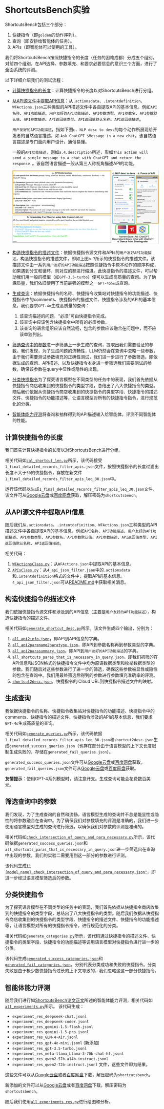 # ShortcutsBench实验

ShortcutsBench包括三个部分：
1. 快捷指令（即`golden`的动作序列）。
2. 查询（即安排给智能体的任务）。
3. APIs（即智能体可以使用的工具）。

我们将ShortcutsBench按照快捷指令的长度（任务的困难成都）分成五个组别，对前四个组别，在API选择、参数填充、和要求必要信息的意识三个方面，进行了全面系统的评测。

以下详细介绍我们的测试流程：
- [计算快捷指令的长度](#计算快捷指令的长度)：计算快捷指令的长度以对ShortcutsBench进行分组。
- [从API源文件中提取API信息](#从API源文件中提取API信息)：从`.actionsdata`、`.intentdefinition`、`WFActions.json`三种类型的API描述文件中各自提取API的基本信息，例如`API名称`、`API功能描述`、`用户友好的API功能描述`、`API参数类型`、`API参数名`、`API参数默认值`、`API参数描述`、`API返回值类型`、`API返回值默认名称`、`API返回值描述`。
    
    `用户友好的API功能描述`，指如下图`c. NLP desc to devs`的每个动作所展现给开发者的自然语言描述，如 `Ask ChatGPT $Message in a new chat`。该自然语言描述是专门面向用户设计，通俗易懂。
    
    一般的`API功能描述`，则如`a.4.description`所述，形如`This action will send a single message to a chat with ChatGPT and return the response.`。该自然语言描述一般从第三人称视角描述API的功能。
    
    ![](../assets/DatasetConstruction.drawio.png)


- [构造快捷指令的描述文件](#构造快捷指令的描述文件)：依据快捷指令源文件和APIs的`用户友好API功能描述`，构造快捷指令的描述文件，即如上图`b.7`所示的快捷指令的描述文件。该描述文件由一系列`用户友好的API功能描述`按照快捷指令中原本动作的顺序构成，如果遇到分支和循环，则对应的额进行缩进。此快捷指令的描述文件，可以帮助我们用一般的模型（如`GPT-3.5-turbo`）便可以生成高质量的查询。为了确保质量，我们依旧使用了当前最强的模型之一`GPT-4o`生成查询。
- [生成查询](#生成查询)：依据快捷指令的名称、快捷指令收集站对快捷指令的功能描述、快捷指令中的comments、快捷指令的描述文件、快捷指令涉及的API的基本信息，我们要求`GPT-4o`生成高质量的查询：
    1. 该查询描述的问题，“必须”可由快捷指令完成。
    2. 该查询中应该包含快捷指令中所有的必须参数。
    3. 该查询的语言组织应该自然流畅，包含的参数应该融合在问题中，而不应该单独列出。
- [筛选查询中的参数](#筛选查询中的参数)进一步筛选上一步生成的查询，提取出我们需要验证的参数。我们发现，为了生成问题的流畅性，LLM仍然会在查询中忽略一些参数，由于我们需要测试参数填充的正确性测试，我们进一步进行了参数筛选，即依据生成的查询、API描述、以及快捷指令本身进一步筛选我们需要测试的参数，确保该参数在query中显性或隐性的出现。
- [分类快捷指令](#分类快捷指令)为了探究语言模型在不同类型的任务中的表现，我们首先依据从快捷指令商店收集到的快捷指令的类型字段，总结出了八大快捷指令的类型。随后我们依据从快捷指令商店收集到的快捷指令的类型字段、快捷指令的描述文件、快捷指令的功能描述等，让语言模型对所有的快捷指令指令，进行规范化的分类。
- [智能体能力评测](#智能体能力评测)将查询和抽样得到的API描述输入给智能体，评测不同智能体的性能。

## 计算快捷指令的长度

我们首先计算快捷指令的长度以对ShortcutsBench进行分组。

相关代码如[`cal_shortcut_len.py`](./cal_shortcut_len.py)所示，该代码接受`1_final_detailed_records_filter_apis.json`文件，按照快捷指令的长度过滤出长度不大于`30`的快捷指令，存放在新文件`1_final_detailed_records_filter_apis_leq_30.json`中。

运行该代码以生成`1_final_detailed_records_filter_apis_leq_30.json`文件，该文件可从[Google云盘](https://drive.google.com/file/d/1Xw8PI9FH_ud6_S5gR-xpneFDZsCoQHQM/view?usp=sharing)或[百度网盘](https://pan.baidu.com/s/1NiKxy1KL9dNgIYq7aOZ8sA?pwd=sx6u)获取，解压密码为`shortcutsbench`。

## 从API源文件中提取API信息

随后我们从`.actionsdata`、`.intentdefinition`、`WFActions.json`三种类型的API描述文件中各自提取API的基本信息，例如`API名称`、`API功能描述`、`用户友好的API功能描述`、`API参数类型`、`API参数名`、`API参数默认值`、`API参数描述`、`API返回值类型`、`API返回值默认名称`、`API返回值描述`。

相关代码：
1. [`WFActionsClass.py`](./WFActionsClass.py)：从`WFActions.json`中提取API的基本信息。
2. [`APIsClass.py`](./APIsClass.py)：从`4_api_json_filter.json`中的`.actionsdata`和`.intentdefinition`格式的文件中，提取API的基本信息。`4_api_json_filter.json`可从[README.md](../deves_dataset/dataset_src_valid_apis/README.md)中获取相关消息。

## 构造快捷指令的描述文件

我们依据快捷指令源文件和涉及到的API信息（主要是`用户友好的API功能描述`），构造快捷指令的描述文件。

相关代码如[`generate_shortcut_desc.py`](./generate_shortcut_desc.py)所示。该文件生成四个输出，分别为：
1. [`all_api2info.json`](../data/all_api2info.json)，即API到API信息的字典。
2. [`all_api2paraname2paratype.json`](../data/all_api2paraname2paratype.json)，即API到参数名称再到参数类型的字典。
3. [`all_api2parasummary.json`](../data/all_api2parasummary.json)，即API到`用户友好的API功能描述`的字典。
4. [`all_shortcuts_paras_that_is_necessary_in_query.json`](../data/all_shortcuts_paras_that_is_necessary_in_query.json)，即我们初筛的在API信息和JSON格式的快捷指令文件中均为原语数据类型和枚举数据类型的参数。我们随后对这些参数进行了进一步的筛选，确保这些参数被显性或隐性的包含在查询中。我们用最终筛选后得到的参数进行参数填充准确率的评测。
5. [`shortcut2desc.json`](../data/shortcut2desc.json)，快捷指令的iCloud URL到快捷指令描述文件的映射。

## 生成查询

我依据快捷指令的名称、快捷指令收集站对快捷指令的功能描述、快捷指令中的comments、快捷指令的描述文件、快捷指令涉及的API的基本信息，我们要求`GPT-4o`生成高质量的查询。

相关代码如[`generate_queries.py`](./generate_queries.py)所示，该代码依据`1_final_detailed_records_filter_apis_leq_30.json`和`shortcut2desc.json`生成`generated_success_queries.json`（也存在部分由于语言模型的上下文长度限制生成失败的，存储在`generated_fail_queries.json`）。

`generated_success_queries.json`文件可从[Google云盘](https://drive.google.com/file/d/1XzGYIUE0vXTiERJm2yVLZ90knb4uchQ2/view?usp=sharing)或[百度网盘](https://pan.baidu.com/s/1RIRmJyc5y1hhnyMZBsAqUQ?pwd=y0er)获取。
`generated_fail_queries.json`文件可从[Google云盘](https://drive.google.com/file/d/1w9jeEdnMgHg9dcA6TZbYrLCElKIj2Agj/view?usp=sharing)或[百度网盘](https://pan.baidu.com/s/1SdN_fRp6GcOiMC05YQxkRQ?pwd=j5ra)获取。

**友情提示**：使用GPT-4系列模型时，请注意开支。生成查询可能会花费数百美元。 

## 筛选查询中的参数

我们发现，为了生成查询的自然和流畅，语言模型生成的查询并不总是能显性或隐性的将参数融合在查询中。为了确保我们对参数填充的评测是准确的，我们进一步使用语言模型对生成的查询进行筛选，以确保我们对参数的评测是准确的。

相关代码如[`check_intersection_of_query_and_para_necessary.py`](./check_intersection_of_query_and_para_necessary.py)所示，该代码依据`generated_success_queries.json`和`all_shortcuts_paras_that_is_necessary_in_query.json`进一步筛选出在查询中出现的参数，我们的实验二需要用到这一部分的参数进行评测。

该代码生成[`f"{model_name}_check_intersection_of_query_and_para_necessary.json"`](../data/gpt-3.5-turbo_check_intersection_of_query_and_para_necessary.json)，即进一步经过语言模型筛选后的参数。

## 分类快捷指令

为了探究语言模型在不同类型的任务中的表现，我们首先依据从快捷指令商店收集到的快捷指令的类型字段，总结出了八大快捷指令的类型。随后我们依据从快捷指令商店收集到的快捷指令的类型字段、快捷指令的描述文件、快捷指令的功能描述等，让语言模型对所有的快捷指令指令，进行规范化的分类。

相关代码如`generate_categories.py`所示，该代码通过快捷指令的描述文件、快捷指令的类型字段、快捷指令的功能描述等调用语言模型对快捷指令进行进一步的分类。

该代码生成[`generated_success_categories.json`](../data/generated_success_categories.json)和[`generated_fail_categories.json`](../data/generated_fail_categories.json)，分别代表分类成功和失败的快捷指令。分类失败是由于极少数快捷指令过长的上下文导致的，我们忽略这这一部分快捷指令。

## 智能体能力评测

随后我们进行如[ShortcutsBench论文正文](https://arxiv.org/pdf/2407.00132)所述的智能体能力评测，相关代码如[`all_experiments.py`](./all_experiments.py)所示。
该代码生成：
- `experiment_res_deepseek-chat.jsonl`
- `experiment_res_deepseek-coder.jsonl`
- `experiment_res_gemini-1.5-flash.jsonl`
- `experiment_res_gemini-1.5-pro.jsonl`
- `experiment_res_GLM-4-Air.jsonl`
- `experiment_res_gpt-4o-mini.jsonl` (新添加)
- `experiment_res_gpt-3.5-turbo.jsonl`
- `experiment_res_meta-llama_Llama-3-70b-chat-hf.jsonl`
- `experiment_res_qwen2-57b-a14b-instruct.jsonl`
- `experiment_res_qwen2-72b-instruct.jsonl`
文件，这些文件即为结果。

这些文件可以从[Google云盘](https://drive.google.com/file/d/1jnJj5DhMy7Pat7TeVpA1USZWBmyjIWUo/view?usp=sharing)或者[百度网盘](https://pan.baidu.com/s/1zahYXa96dN6ZfPHlakAyIw?pwd=uwqh)下载，解压密码为`shortcutsbench`。

新添加的文件可以从[Google云盘](https://drive.google.com/file/d/1lTHRgibCLclQm-XoMLLtPabHfPBMzOZs/view?usp=sharing)或者[百度网盘](https://pan.baidu.com/s/1RZdi24JEoGIcWSYbRWB2xA?pwd=up79)下载，解压密码为`shortcutsbench`。

随后我们使用[`all_experiments_res.py`](./all_experiments_res.py)进行绘图和分析。